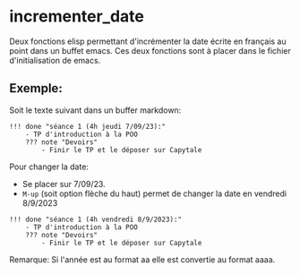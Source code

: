 # incrementer_date
Deux fonctions elisp permettant d'incrémenter la date écrite en français au point dans un buffet emacs. 
Ces deux fonctions sont à placer dans le fichier d'initialisation de emacs.  

## Exemple:


Soit le texte suivant dans un buffer markdown:
```
!!! done "séance 1 (4h jeudi 7/09/23):"
    - TP d'introduction à la POO
    ??? note "Devoirs"
        - Finir le TP et le déposer sur Capytale
```

Pour changer la date:
- Se placer sur 7/09/23. 
- `M-up` (soit option flèche du haut) permet de changer la date en vendredi 8/9/2023

```
!!! done "séance 1 (4h vendredi 8/9/2023):"
    - TP d'introduction à la POO
    ??? note "Devoirs"
        - Finir le TP et le déposer sur Capytale
```

Remarque: Si l'année est au format aa elle est convertie au format aaaa.  

